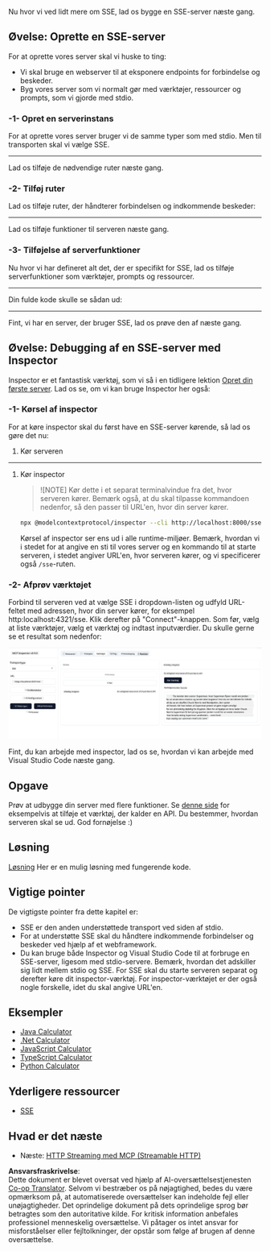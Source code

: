 <!--
CO_OP_TRANSLATOR_METADATA:
{
  "original_hash": "d90ca3d326c48fab2ac0ebd3a9876f59",
  "translation_date": "2025-07-04T17:41:29+00:00",
  "source_file": "03-GettingStarted/05-sse-server/README.md",
  "language_code": "da"
}
-->
Nu hvor vi ved lidt mere om SSE, lad os bygge en SSE-server næste gang.

## Øvelse: Oprette en SSE-server

For at oprette vores server skal vi huske to ting:

- Vi skal bruge en webserver til at eksponere endpoints for forbindelse og beskeder.
- Byg vores server som vi normalt gør med værktøjer, ressourcer og prompts, som vi gjorde med stdio.

### -1- Opret en serverinstans

For at oprette vores server bruger vi de samme typer som med stdio. Men til transporten skal vi vælge SSE.

---

Lad os tilføje de nødvendige ruter næste gang.

### -2- Tilføj ruter

Lad os tilføje ruter, der håndterer forbindelsen og indkommende beskeder:

---

Lad os tilføje funktioner til serveren næste gang.

### -3- Tilføjelse af serverfunktioner

Nu hvor vi har defineret alt det, der er specifikt for SSE, lad os tilføje serverfunktioner som værktøjer, prompts og ressourcer.

---

Din fulde kode skulle se sådan ud:

---

Fint, vi har en server, der bruger SSE, lad os prøve den af næste gang.

## Øvelse: Debugging af en SSE-server med Inspector

Inspector er et fantastisk værktøj, som vi så i en tidligere lektion [Opret din første server](/03-GettingStarted/01-first-server/README.md). Lad os se, om vi kan bruge Inspector her også:

### -1- Kørsel af inspector

For at køre inspector skal du først have en SSE-server kørende, så lad os gøre det nu:

1. Kør serveren

---

1. Kør inspector

    > ![NOTE]
    > Kør dette i et separat terminalvindue fra det, hvor serveren kører. Bemærk også, at du skal tilpasse kommandoen nedenfor, så den passer til URL'en, hvor din server kører.

    ```sh
    npx @modelcontextprotocol/inspector --cli http://localhost:8000/sse --method tools/list
    ```

    Kørsel af inspector ser ens ud i alle runtime-miljøer. Bemærk, hvordan vi i stedet for at angive en sti til vores server og en kommando til at starte serveren, i stedet angiver URL'en, hvor serveren kører, og vi specificerer også `/sse`-ruten.

### -2- Afprøv værktøjet

Forbind til serveren ved at vælge SSE i dropdown-listen og udfyld URL-feltet med adressen, hvor din server kører, for eksempel http:localhost:4321/sse. Klik derefter på "Connect"-knappen. Som før, vælg at liste værktøjer, vælg et værktøj og indtast inputværdier. Du skulle gerne se et resultat som nedenfor:

![SSE Server kørende i inspector](../../../../translated_images/sse-inspector.d86628cc597b8fae807a31d3d6837842f5f9ee1bcc6101013fa0c709c96029ad.da.png)

Fint, du kan arbejde med inspector, lad os se, hvordan vi kan arbejde med Visual Studio Code næste gang.

## Opgave

Prøv at udbygge din server med flere funktioner. Se [denne side](https://api.chucknorris.io/) for eksempelvis at tilføje et værktøj, der kalder en API. Du bestemmer, hvordan serveren skal se ud. God fornøjelse :)

## Løsning

[Løsning](./solution/README.md) Her er en mulig løsning med fungerende kode.

## Vigtige pointer

De vigtigste pointer fra dette kapitel er:

- SSE er den anden understøttede transport ved siden af stdio.
- For at understøtte SSE skal du håndtere indkommende forbindelser og beskeder ved hjælp af et webframework.
- Du kan bruge både Inspector og Visual Studio Code til at forbruge en SSE-server, ligesom med stdio-servere. Bemærk, hvordan det adskiller sig lidt mellem stdio og SSE. For SSE skal du starte serveren separat og derefter køre dit inspector-værktøj. For inspector-værktøjet er der også nogle forskelle, idet du skal angive URL'en.

## Eksempler

- [Java Calculator](../samples/java/calculator/README.md)
- [.Net Calculator](../../../../03-GettingStarted/samples/csharp)
- [JavaScript Calculator](../samples/javascript/README.md)
- [TypeScript Calculator](../samples/typescript/README.md)
- [Python Calculator](../../../../03-GettingStarted/samples/python)

## Yderligere ressourcer

- [SSE](https://developer.mozilla.org/en-US/docs/Web/API/Server-sent_events)

## Hvad er det næste

- Næste: [HTTP Streaming med MCP (Streamable HTTP)](../06-http-streaming/README.md)

**Ansvarsfraskrivelse**:  
Dette dokument er blevet oversat ved hjælp af AI-oversættelsestjenesten [Co-op Translator](https://github.com/Azure/co-op-translator). Selvom vi bestræber os på nøjagtighed, bedes du være opmærksom på, at automatiserede oversættelser kan indeholde fejl eller unøjagtigheder. Det oprindelige dokument på dets oprindelige sprog bør betragtes som den autoritative kilde. For kritisk information anbefales professionel menneskelig oversættelse. Vi påtager os intet ansvar for misforståelser eller fejltolkninger, der opstår som følge af brugen af denne oversættelse.